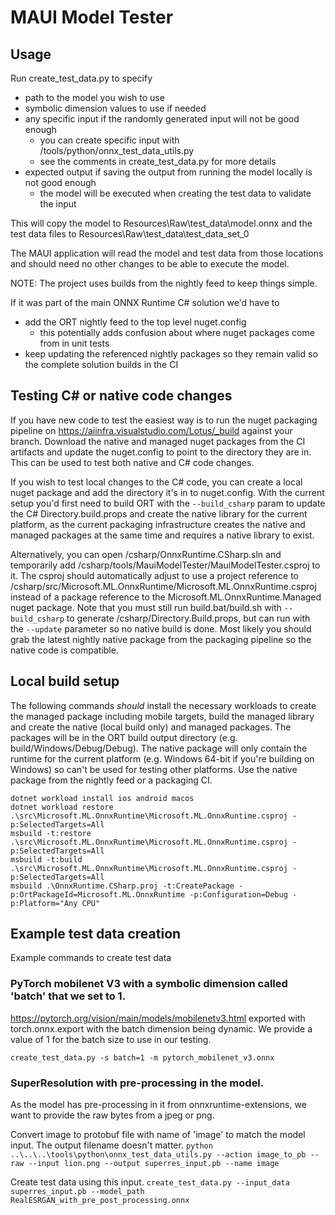 # MAUI Model Tester
## Usage

Run create_test_data.py to specify
  - path to the model you wish to use
  - symbolic dimension values to use if needed
  - any specific input if the randomly generated input will not be good enough
	  - you can create specific input with /tools/python/onnx_test_data_utils.py
      - see the comments in create_test_data.py for more details
  - expected output if saving the output from running the model locally is not good enough
    - the model will be executed when creating the test data to validate the input

This will copy the model to Resources\Raw\test_data\model.onnx and the test data files to
Resources\Raw\test_data\test_data_set_0

The MAUI application will read the model and test data from those locations and should need no other changes to be able
to execute the model.

NOTE: The project uses builds from the nightly feed to keep things simple.

If it was part of the main ONNX Runtime C# solution we'd have to
  - add the ORT nightly feed to the top level nuget.config
    - this potentially adds confusion about where nuget packages come from in unit tests
  - keep updating the referenced nightly packages so they remain valid so the complete solution builds in the CI

## Testing C# or native code changes

If you have new code to test the easiest way is to run the nuget packaging pipeline on
https://aiinfra.visualstudio.com/Lotus/_build against your branch. Download the native and managed nuget packages from
the CI artifacts and update the nuget.config to point to the directory they are in.
This can be used to test both native and C# code changes.

If you wish to test local changes to the C# code, you can create a local nuget package and add the directory it's in to
nuget.config. With the current setup you'd first need to build ORT with the `--build_csharp` param to update the C#
Directory.build.props and create the native library for the current platform, as the current packaging infrastructure
creates the native and managed packages at the same time and requires a native library to exist.

Alternatively, you can open /csharp/OnnxRuntime.CSharp.sln and temporarily add
/csharp/tools/MauiModelTester/MauiModelTester.csproj to it. The csproj should automatically adjust to use a project
reference to /csharp/src/Microsoft.ML.OnnxRuntime/Microsoft.ML.OnnxRuntime.csproj instead of a package reference to
the Microsoft.ML.OnnxRuntime.Managed nuget package. Note that you must still run build.bat/build.sh with
`--build_csharp` to generate /csharp/Directory.Build.props, but can run with the `--update` parameter so no native build
is done. Most likely you should grab the latest nightly native package from the packaging pipeline so the native code is
compatible.

## Local build setup

The following commands _should_ install the necessary workloads to create the managed package including mobile targets,
build the managed library and create the native (local build only) and managed packages. The packages will be in the
ORT build output directory (e.g. build/Windows/Debug/Debug). The native package will only contain the runtime for the
current platform (e.g. Windows 64-bit if you're building on Windows) so can't be used for testing other platforms. Use
the native package from the nightly feed or a packaging CI.

```
dotnet workload install ios android macos
dotnet workload restore .\src\Microsoft.ML.OnnxRuntime\Microsoft.ML.OnnxRuntime.csproj -p:SelectedTargets=All
msbuild -t:restore .\src\Microsoft.ML.OnnxRuntime\Microsoft.ML.OnnxRuntime.csproj -p:SelectedTargets=All
msbuild -t:build .\src\Microsoft.ML.OnnxRuntime\Microsoft.ML.OnnxRuntime.csproj -p:SelectedTargets=All
msbuild .\OnnxRuntime.CSharp.proj -t:CreatePackage -p:OrtPackageId=Microsoft.ML.OnnxRuntime -p:Configuration=Debug -p:Platform="Any CPU"
```

## Example test data creation

Example commands to create test data

### PyTorch mobilenet V3 with a symbolic dimension called 'batch' that we set to 1.
https://pytorch.org/vision/main/models/mobilenetv3.html exported with torch.onnx.export with the batch dimension
being dynamic. We provide a value of 1 for the batch size to use in our testing.

`create_test_data.py -s batch=1 -m pytorch_mobilenet_v3.onnx`

### SuperResolution with pre-processing in the model.

As the model has pre-processing in it from onnxruntime-extensions, we want to provide the raw bytes from a jpeg or png.

Convert image to protobuf file with name of 'image' to match the model input. The output filename doesn't matter.
`python ..\..\..\tools\python\onnx_test_data_utils.py --action image_to_pb --raw --input lion.png --output superres_input.pb --name image`

Create test data using this input.
`create_test_data.py --input_data superres_input.pb --model_path RealESRGAN_with_pre_post_processing.onnx`
